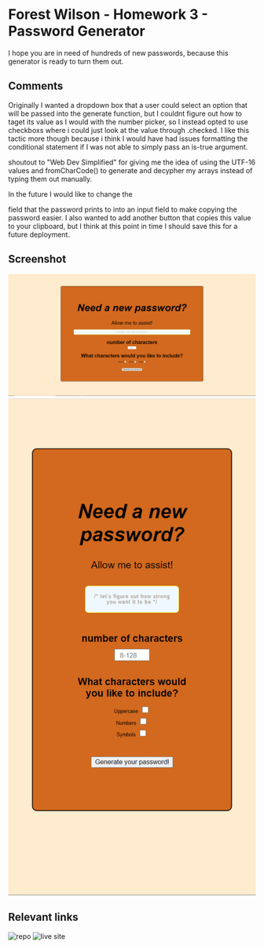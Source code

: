# Forest Wilson - Homework 3 - Password Generator

I hope you are in need of hundreds of new passwords, because this generator is ready to turn them out.

## Comments

Originally I wanted a dropdown box that a user could select an option that will be passed into the generate function, but I couldnt figure out how to taget its value as I would with the number picker, so I instead opted to use checkboxs where i could just look at the value through .checked. I like this tactic more though because i think I would have had issues formatting the conditional statement if I was not able to simply pass an is-true argument.

shoutout to "Web Dev Simplified" for giving me the idea of using the UTF-16 values and fromCharCode() to generate and decypher my arrays instead of typing them out manually. 

In the future I would like to change the <p> field that the password prints to into an input field to make copying the password easier. I also wanted to add another button that copies this value to your clipboard, but I think at this point in time I should save this for a future deployment.

## Screenshot

![full screen](./assets/images/full-screen.png)
![small screen](./assets/images/small-screen.png)

## Relevant links

![repo](https://github.com/ForestW70/hw3passwordgenerator)
![live site](https://forestw70.github.io/hw3passwordgenerator/)

